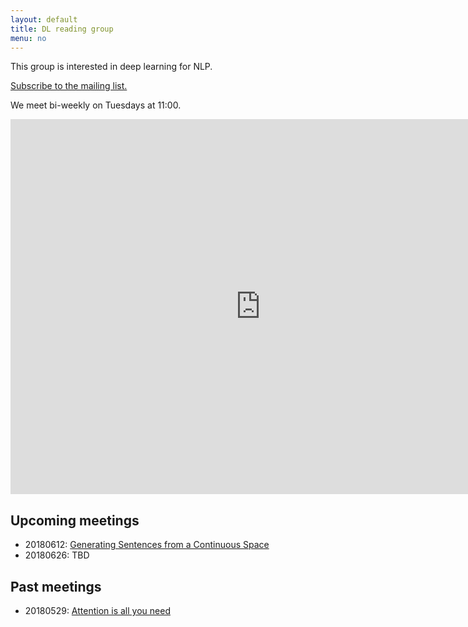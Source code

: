 ```yaml
---
layout: default
title: DL reading group
menu: no
---
```


This group is interested in deep learning for NLP.

[Subscribe to the mailing list.](https://list.uva.nl/mailman/listinfo/dlm-illc)

We meet bi-weekly on Tuesdays at 11:00.

<iframe src="https://calendar.google.com/calendar/embed?src=d5etdgvg97ajfnbetjebkmbdis%40group.calendar.google.com&ctz=Europe%2FAmsterdam" style="border: 0" width="800" height="600" frameborder="0" scrolling="no"></iframe>

## Upcoming meetings

- 20180612: [Generating Sentences from a Continuous Space](https://arxiv.org/abs/1511.06349)
- 20180626: TBD

## Past meetings

- 20180529: [Attention is all you need](https://papers.nips.cc/paper/7181-attention-is-all-you-need.pdf) 


